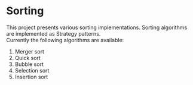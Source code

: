 Sorting
=======

This project presents various sorting implementations. Sorting algorithms are implemented as Strategy patterns.  
Currently the following algorithms are available:

1. Merger sort
2. Quick sort
3. Bubble sort
4. Selection sort
5. Insertion sort
